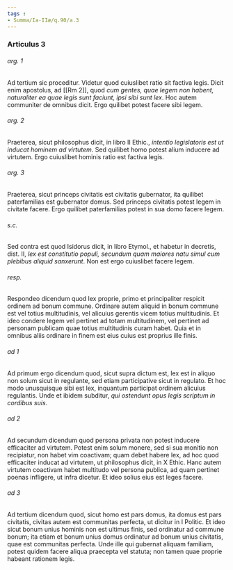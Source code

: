 ```yaml
---
tags : 
- Summa/Ia-IIæ/q.90/a.3
---
```


### Articulus 3

###### arg. 1
Ad tertium sic proceditur. Videtur quod cuiuslibet ratio sit factiva legis. Dicit enim apostolus, ad [[Rm 2]], quod *cum gentes, quae legem non habent, naturaliter ea quae legis sunt faciunt, ipsi sibi sunt lex*. Hoc autem communiter de omnibus dicit. Ergo quilibet potest facere sibi legem.

###### arg. 2
Praeterea, sicut philosophus dicit, in libro II Ethic., *intentio legislatoris est ut inducat hominem ad virtutem*. Sed quilibet homo potest alium inducere ad virtutem. Ergo cuiuslibet hominis ratio est factiva legis.

###### arg. 3
Praeterea, sicut princeps civitatis est civitatis gubernator, ita quilibet paterfamilias est gubernator domus. Sed princeps civitatis potest legem in civitate facere. Ergo quilibet paterfamilias potest in sua domo facere legem.

###### s.c.
Sed contra est quod Isidorus dicit, in libro Etymol., et habetur in decretis, dist. II, *lex est constitutio populi, secundum quam maiores natu simul cum plebibus aliquid sanxerunt*. Non est ergo cuiuslibet facere legem.

###### resp.
Respondeo dicendum quod lex proprie, primo et principaliter respicit ordinem ad bonum commune. Ordinare autem aliquid in bonum commune est vel totius multitudinis, vel alicuius gerentis vicem totius multitudinis. Et ideo condere legem vel pertinet ad totam multitudinem, vel pertinet ad personam publicam quae totius multitudinis curam habet. Quia et in omnibus aliis ordinare in finem est eius cuius est proprius ille finis.

###### ad 1
Ad primum ergo dicendum quod, sicut supra dictum est, lex est in aliquo non solum sicut in regulante, sed etiam participative sicut in regulato. Et hoc modo unusquisque sibi est lex, inquantum participat ordinem alicuius regulantis. Unde et ibidem subditur, *qui ostendunt opus legis scriptum in cordibus suis*.

###### ad 2
Ad secundum dicendum quod persona privata non potest inducere efficaciter ad virtutem. Potest enim solum monere, sed si sua monitio non recipiatur, non habet vim coactivam; quam debet habere lex, ad hoc quod efficaciter inducat ad virtutem, ut philosophus dicit, in X Ethic. Hanc autem virtutem coactivam habet multitudo vel persona publica, ad quam pertinet poenas infligere, ut infra dicetur. Et ideo solius eius est leges facere.

###### ad 3
Ad tertium dicendum quod, sicut homo est pars domus, ita domus est pars civitatis, civitas autem est communitas perfecta, ut dicitur in I Politic. Et ideo sicut bonum unius hominis non est ultimus finis, sed ordinatur ad commune bonum; ita etiam et bonum unius domus ordinatur ad bonum unius civitatis, quae est communitas perfecta. Unde ille qui gubernat aliquam familiam, potest quidem facere aliqua praecepta vel statuta; non tamen quae proprie habeant rationem legis.

